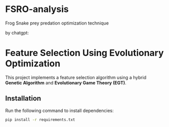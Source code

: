 # FSRO-analysis
Frog Snake prey predation optimization technique

by chatgpt:
# Feature Selection Using Evolutionary Optimization

This project implements a feature selection algorithm using a hybrid **Genetic Algorithm** and **Evolutionary Game Theory (EGT)**.

## Installation
Run the following command to install dependencies:
```bash
pip install -r requirements.txt
